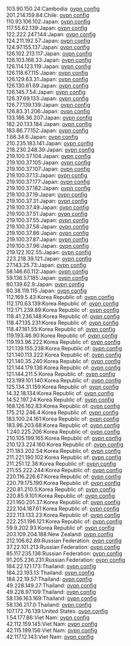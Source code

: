 103.90.150.24:Cambodia: [ovpn config](vpn/103_90_150_24.ovpn)  
201.214.159.84:Chile: [ovpn config](vpn/201_214_159_84.ovpn)  
110.93.106.102:Japan: [ovpn config](vpn/110_93_106_102.ovpn)  
117.55.62.139:Japan: [ovpn config](vpn/117_55_62_139.ovpn)  
122.222.247.144:Japan: [ovpn config](vpn/122_222_247_144.ovpn)  
124.211.192.57:Japan: [ovpn config](vpn/124_211_192_57.ovpn)  
124.97.155.137:Japan: [ovpn config](vpn/124_97_155_137.ovpn)  
126.102.213.117:Japan: [ovpn config](vpn/126_102_213_117.ovpn)  
126.103.168.33:Japan: [ovpn config](vpn/126_103_168_33.ovpn)  
126.114.123.119:Japan: [ovpn config](vpn/126_114_123_119.ovpn)  
126.118.67.115:Japan: [ovpn config](vpn/126_118_67_115.ovpn)  
126.129.63.31:Japan: [ovpn config](vpn/126_129_63_31.ovpn)  
126.130.61.69:Japan: [ovpn config](vpn/126_130_61_69.ovpn)  
126.145.7.54:Japan: [ovpn config](vpn/126_145_7_54.ovpn)  
126.37.69.133:Japan: [ovpn config](vpn/126_37_69_133.ovpn)  
126.77.139.139:Japan: [ovpn config](vpn/126_77_139_139.ovpn)  
126.83.31.206:Japan: [ovpn config](vpn/126_83_31_206.ovpn)  
133.186.36.207:Japan: [ovpn config](vpn/133_186_36_207.ovpn)  
182.20.133.184:Japan: [ovpn config](vpn/182_20_133_184.ovpn)  
183.86.77.152:Japan: [ovpn config](vpn/183_86_77_152.ovpn)  
1.66.34.6:Japan: [ovpn config](vpn/1_66_34_6.ovpn)  
210.235.183.141:Japan: [ovpn config](vpn/210_235_183_141.ovpn)  
218.230.248.39:Japan: [ovpn config](vpn/218_230_248_39.ovpn)  
219.100.37.104:Japan: [ovpn config](vpn/219_100_37_104.ovpn)  
219.100.37.105:Japan: [ovpn config](vpn/219_100_37_105.ovpn)  
219.100.37.107:Japan: [ovpn config](vpn/219_100_37_107.ovpn)  
219.100.37.13:Japan: [ovpn config](vpn/219_100_37_13.ovpn)  
219.100.37.177:Japan: [ovpn config](vpn/219_100_37_177.ovpn)  
219.100.37.182:Japan: [ovpn config](vpn/219_100_37_182.ovpn)  
219.100.37.19:Japan: [ovpn config](vpn/219_100_37_19.ovpn)  
219.100.37.31:Japan: [ovpn config](vpn/219_100_37_31.ovpn)  
219.100.37.49:Japan: [ovpn config](vpn/219_100_37_49.ovpn)  
219.100.37.51:Japan: [ovpn config](vpn/219_100_37_51.ovpn)  
219.100.37.55:Japan: [ovpn config](vpn/219_100_37_55.ovpn)  
219.100.37.58:Japan: [ovpn config](vpn/219_100_37_58.ovpn)  
219.100.37.86:Japan: [ovpn config](vpn/219_100_37_86.ovpn)  
219.100.37.87:Japan: [ovpn config](vpn/219_100_37_87.ovpn)  
219.100.37.96:Japan: [ovpn config](vpn/219_100_37_96.ovpn)  
219.122.102.55:Japan: [ovpn config](vpn/219_122_102_55.ovpn)  
223.218.39.121:Japan: [ovpn config](vpn/223_218_39_121.ovpn)  
27.143.25.73:Japan: [ovpn config](vpn/27_143_25_73.ovpn)  
58.146.60.112:Japan: [ovpn config](vpn/58_146_60_112.ovpn)  
59.136.57.185:Japan: [ovpn config](vpn/59_136_57_185.ovpn)  
60.139.62.9:Japan: [ovpn config](vpn/60_139_62_9.ovpn)  
60.38.119.115:Japan: [ovpn config](vpn/60_38_119_115.ovpn)  
112.169.5.43:Korea Republic of: [ovpn config](vpn/112_169_5_43.ovpn)  
112.170.63.139:Korea Republic of: [ovpn config](vpn/112_170_63_139.ovpn)  
112.171.239.89:Korea Republic of: [ovpn config](vpn/112_171_239_89.ovpn)  
118.41.236.148:Korea Republic of: [ovpn config](vpn/118_41_236_148.ovpn)  
118.47.135.231:Korea Republic of: [ovpn config](vpn/118_47_135_231.ovpn)  
118.47.161.55:Korea Republic of: [ovpn config](vpn/118_47_161_55.ovpn)  
119.193.46.90:Korea Republic of: [ovpn config](vpn/119_193_46_90.ovpn)  
119.193.96.222:Korea Republic of: [ovpn config](vpn/119_193_96_222.ovpn)  
121.139.155.238:Korea Republic of: [ovpn config](vpn/121_139_155_238.ovpn)  
121.140.113.222:Korea Republic of: [ovpn config](vpn/121_140_113_222.ovpn)  
121.140.35.240:Korea Republic of: [ovpn config](vpn/121_140_35_240.ovpn)  
121.144.179.136:Korea Republic of: [ovpn config](vpn/121_144_179_136.ovpn)  
121.144.211.5:Korea Republic of: [ovpn config](vpn/121_144_211_5.ovpn)  
123.199.101.140:Korea Republic of: [ovpn config](vpn/123_199_101_140.ovpn)  
125.134.31.159:Korea Republic of: [ovpn config](vpn/125_134_31_159.ovpn)  
14.32.18.134:Korea Republic of: [ovpn config](vpn/14_32_18_134.ovpn)  
14.52.197.24:Korea Republic of: [ovpn config](vpn/14_52_197_24.ovpn)  
168.126.162.83:Korea Republic of: [ovpn config](vpn/168_126_162_83.ovpn)  
175.212.246.4:Korea Republic of: [ovpn config](vpn/175_212_246_4.ovpn)  
183.100.24.161:Korea Republic of: [ovpn config](vpn/183_100_24_161.ovpn)  
183.96.203.68:Korea Republic of: [ovpn config](vpn/183_96_203_68.ovpn)  
1.240.225.206:Korea Republic of: [ovpn config](vpn/1_240_225_206.ovpn)  
210.105.199.165:Korea Republic of: [ovpn config](vpn/210_105_199_165.ovpn)  
210.123.224.160:Korea Republic of: [ovpn config](vpn/210_123_224_160.ovpn)  
211.183.202.54:Korea Republic of: [ovpn config](vpn/211_183_202_54.ovpn)  
211.221.190.102:Korea Republic of: [ovpn config](vpn/211_221_190_102.ovpn)  
211.251.12.38:Korea Republic of: [ovpn config](vpn/211_251_12_38.ovpn)  
211.55.222.244:Korea Republic of: [ovpn config](vpn/211_55_222_244.ovpn)  
220.116.226.67:Korea Republic of: [ovpn config](vpn/220_116_226_67.ovpn)  
220.79.175.190:Korea Republic of: [ovpn config](vpn/220_79_175_190.ovpn)  
220.81.210.5:Korea Republic of: [ovpn config](vpn/220_81_210_5.ovpn)  
220.85.9.101:Korea Republic of: [ovpn config](vpn/220_85_9_101.ovpn)  
221.160.201.37:Korea Republic of: [ovpn config](vpn/221_160_201_37.ovpn)  
222.104.187.61:Korea Republic of: [ovpn config](vpn/222_104_187_61.ovpn)  
222.113.133.23:Korea Republic of: [ovpn config](vpn/222_113_133_23.ovpn)  
222.251.196.121:Korea Republic of: [ovpn config](vpn/222_251_196_121.ovpn)  
59.9.202.93:Korea Republic of: [ovpn config](vpn/59_9_202_93.ovpn)  
203.109.204.188:New Zealand: [ovpn config](vpn/203_109_204_188.ovpn)  
212.106.62.89:Russian Federation: [ovpn config](vpn/212_106_62_89.ovpn)  
37.22.101.213:Russian Federation: [ovpn config](vpn/37_22_101_213.ovpn)  
85.117.235.136:Russian Federation: [ovpn config](vpn/85_117_235_136.ovpn)  
91.205.236.231:Russian Federation: [ovpn config](vpn/91_205_236_231.ovpn)  
184.22.121.173:Thailand: [ovpn config](vpn/184_22_121_173.ovpn)  
184.22.193.13:Thailand: [ovpn config](vpn/184_22_193_13.ovpn)  
184.22.19.57:Thailand: [ovpn config](vpn/184_22_19_57.ovpn)  
49.228.149.27:Thailand: [ovpn config](vpn/49_228_149_27.ovpn)  
49.228.97.109:Thailand: [ovpn config](vpn/49_228_97_109.ovpn)  
58.136.163.169:Thailand: [ovpn config](vpn/58_136_163_169.ovpn)  
58.136.217.0:Thailand: [ovpn config](vpn/58_136_217_0.ovpn)  
107.172.76.139:United States: [ovpn config](vpn/107_172_76_139.ovpn)  
1.54.177.86:Viet Nam: [ovpn config](vpn/1_54_177_86.ovpn)  
42.112.159.145:Viet Nam: [ovpn config](vpn/42_112_159_145.ovpn)  
42.115.199.156:Viet Nam: [ovpn config](vpn/42_115_199_156.ovpn)  
42.117.12.143:Viet Nam: [ovpn config](vpn/42_117_12_143.ovpn)  
